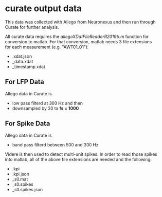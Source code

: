 # curate output data  

This data was collected with Allego from Neuronexus and then run through Curate for further analysis. 

All curate data requires the *allegoXDatFileReaderR2019b.m* function for conversion to matlab. For that conversion, matlab needs 3 file extensions for each measurement (e.g. "AWT01_01"):
- .xdat.json
- _data.xdat
- _timestamp.xdat

## For LFP Data
Allego data in Curate is 
- low pass filterd at 300 Hz and then
- downsampled by 30 to **fs = 1000**

## For Spike Data
Allego data in Curate is 
- band pass filterd between 500 and 300 Hz

Videre is then used to detect multi-unit spikes. In order to read those spikes into matlab, all of the above file extensions are needed and the following:
- .kpi
- .kpi.json
- _s0.mat
- _s0.spikes
- _s0.spikes.json


